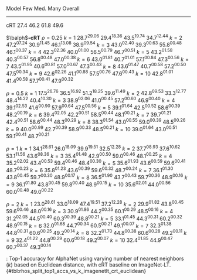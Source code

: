 Model                         Few            Med.            Many         Overall
-----------------  --------------  --------------  --------------  --------------
cRT                        $27.4$          $46.2$          $61.8$          $49.6$
<!--  -->
$\balph$**‑cRT**
$\rho=0.25$
$k=1$              $28.7^{29.06}$  $29.4^{18.36}$  $43.5^{19.74}$  $34.7^{12.44}$
$k=2$              $47.2^{07.24}$  $30.9^{11.45}$  $46.1^{13.08}$  $38.9^{09.54}$
$k=3$              $43.0^{02.40}$  $39.3^{00.63}$  $55.8^{00.48}$  $46.1^{00.37}$
$k=4$              $42.3^{02.36}$  $40.0^{01.00}$  $56.5^{00.79}$  $46.7^{00.51}$
$k=5$              $43.2^{01.58}$  $40.3^{00.57}$  $56.8^{00.48}$  $47.0^{00.38}$
$k=6$              $43.0^{01.81}$  $40.7^{01.01}$  $57.1^{00.84}$  $47.3^{00.56}$
$k=7$              $43.5^{01.95}$  $40.6^{00.81}$  $57.0^{00.67}$  $47.3^{00.43}$
$k=8$              $43.6^{01.47}$  $40.7^{00.58}$  $57.2^{00.50}$  $47.5^{00.34}$
$k=9$              $42.6^{02.26}$  $41.1^{00.88}$  $57.5^{00.76}$  $47.6^{00.43}$
$k=10$             $42.8^{01.01}$  $41.4^{00.58}$  $57.7^{00.41}$  $47.9^{00.32}$
<!--  -->
$\rho=0.5$
$k=1$              $17.5^{26.76}$  $36.5^{16.92}$  $51.2^{18.25}$  $39.6^{11.49}$
$k=2$              $42.8^{09.53}$  $33.3^{12.77}$  $48.4^{14.22}$  $40.4^{10.30}$
$k=3$              $38.9^{02.06}$  $41.0^{00.45}$  $57.2^{00.60}$  $46.9^{00.40}$
$k=4$              $39.1^{02.53}$  $41.6^{00.90}$  $57.9^{00.64}$  $47.5^{00.56}$
$k=5$              $39.1^{01.64}$  $42.5^{00.52}$  $58.6^{00.39}$  $48.2^{00.19}$
$k=6$              $39.4^{02.05}$  $42.2^{00.51}$  $58.5^{00.44}$  $48.1^{00.21}$
$k=7$              $39.7^{01.21}$  $42.4^{00.51}$  $58.6^{00.44}$  $48.3^{00.29}$
$k=8$              $38.3^{01.54}$  $43.0^{00.55}$  $59.0^{00.39}$  $48.5^{00.26}$
$k=9$              $40.0^{00.99}$  $42.7^{00.39}$  $58.9^{00.33}$  $48.5^{00.21}$
$k=10$             $39.0^{01.64}$  $43.0^{00.51}$  $59.1^{00.41}$  $48.7^{00.21}$
<!--  -->
$\rho=1$
$k=1$              $34.1^{28.61}$  $26.0^{18.09}$  $39.9^{19.51}$  $32.5^{12.28}$
$k=2$              $37.7^{08.93}$  $37.6^{10.62}$  $53.1^{11.56}$  $43.6^{08.36}$
$k=3$              $35.4^{01.48}$  $42.9^{00.50}$  $59.0^{00.46}$  $48.1^{00.25}$
$k=4$              $35.2^{02.02}$  $43.4^{00.53}$  $59.4^{00.46}$  $48.4^{00.30}$
$k=5$              $35.6^{01.93}$  $43.6^{00.59}$  $59.6^{00.41}$  $48.7^{00.23}$
$k=6$              $35.8^{01.23}$  $43.6^{00.39}$  $59.6^{00.32}$  $48.7^{00.24}$
$k=7$              $36.1^{01.30}$  $43.8^{00.45}$  $59.7^{00.30}$  $48.9^{00.17}$
$k=8$              $36.5^{01.90}$  $43.7^{00.43}$  $59.7^{00.36}$  $48.9^{00.16}$
$k=9$              $36.1^{01.80}$  $43.8^{00.45}$  $59.8^{00.40}$  $48.9^{00.15}$
$k=10$             $35.6^{02.01}$  $44.0^{00.56}$  $60.0^{00.48}$  $49.0^{00.22}$
<!--  -->
$\rho=2$
$k=1$              $23.0^{28.61}$  $33.0^{18.09}$  $47.4^{19.51}$  $37.2^{12.28}$
$k=2$              $29.9^{01.82}$  $43.8^{00.45}$  $59.6^{00.46}$  $48.0^{00.16}$
$k=3$              $30.9^{01.86}$  $44.2^{00.35}$  $60.1^{00.29}$  $48.5^{00.16}$
$k=4$              $31.2^{02.05}$  $44.5^{00.40}$  $60.3^{00.39}$  $48.8^{00.21}$
$k=5$              $33.1^{01.45}$  $44.3^{00.31}$  $60.2^{00.32}$  $48.9^{00.15}$
$k=6$              $32.0^{01.68}$  $44.7^{00.34}$  $60.5^{00.21}$  $49.1^{00.07}$
$k=7$              $32.3^{01.38}$  $44.8^{00.31}$  $60.6^{00.25}$  $49.2^{00.14}$
$k=8$              $32.2^{01.70}$  $44.8^{00.38}$  $60.6^{00.28}$  $49.2^{00.11}$
$k=9$              $32.4^{01.22}$  $44.8^{00.29}$  $60.6^{00.18}$  $49.2^{00.07}$
$k=10$             $32.4^{01.85}$  $44.9^{00.47}$  $60.7^{00.37}$  $49.3^{00.14}$

: Top‑1 accuracy for AlphaNet using varying number of nearest neighbors ($k$) based on Euclidean distance, with cRT baseline on ImageNet‑LT. {#tbl:rhos_split_top1_accs_vs_k_imagenetlt_crt_euclidean}

